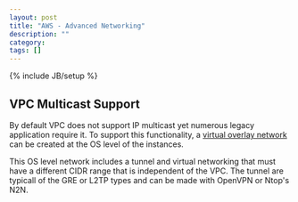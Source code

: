 ```yaml
---
layout: post
title: "AWS - Advanced Networking"
description: ""
category: 
tags: []
---
```

{% include JB/setup %}


## VPC Multicast Support

By default VPC does not support IP multicast yet numerous legacy application require it. To support this functionality, a [virtual overlay network](https://aws.amazon.com/articles/6234671078671125) can be created at the OS level of the instances. 

This OS level network includes a tunnel and virtual networking that must have a different CIDR range that is independent of the VPC. The tunnel are typicall of the GRE or L2TP types and can be made with OpenVPN or Ntop's N2N.

